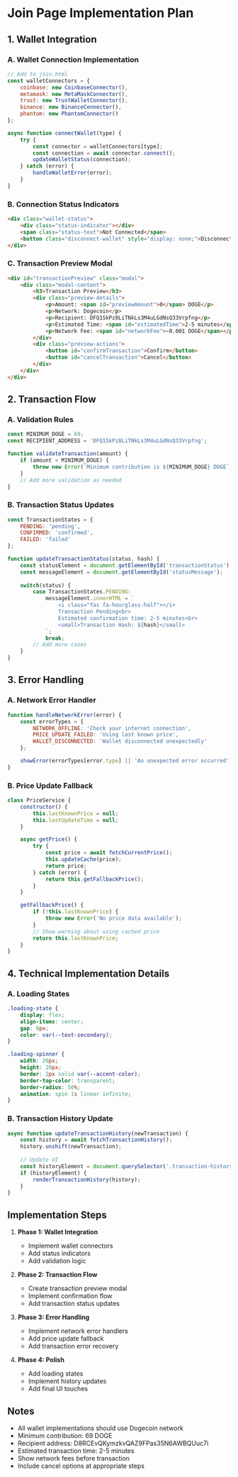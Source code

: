 # Join Page Implementation Plan

## 1. Wallet Integration

### A. Wallet Connection Implementation
```javascript
// Add to join.html
const walletConnectors = {
    coinbase: new CoinbaseConnector(),
    metamask: new MetaMaskConnector(),
    trust: new TrustWalletConnector(),
    binance: new BinanceConnector(),
    phantom: new PhantomConnector()
};

async function connectWallet(type) {
    try {
        const connector = walletConnectors[type];
        const connection = await connector.connect();
        updateWalletStatus(connection);
    } catch (error) {
        handleWalletError(error);
    }
}
```

### B. Connection Status Indicators
```html
<div class="wallet-status">
    <div class="status-indicator"></div>
    <span class="status-text">Not Connected</span>
    <button class="disconnect-wallet" style="display: none;">Disconnect</button>
</div>
```

### C. Transaction Preview Modal
```html
<div id="transactionPreview" class="modal">
    <div class="modal-content">
        <h3>Transaction Preview</h3>
        <div class="preview-details">
            <p>Amount: <span id="previewAmount">0</span> DOGE</p>
            <p>Network: Dogecoin</p>
            <p>Recipient: DFQ1SkPz8LiTNkLs3M4uLGdNsQ33Vrpfng</p>
            <p>Estimated Time: <span id="estimatedTime">2-5 minutes</span></p>
            <p>Network Fee: <span id="networkFee">~0.001 DOGE</span></p>
        </div>
        <div class="preview-actions">
            <button id="confirmTransaction">Confirm</button>
            <button id="cancelTransaction">Cancel</button>
        </div>
    </div>
</div>
```

## 2. Transaction Flow

### A. Validation Rules
```javascript
const MINIMUM_DOGE = 69;
const RECIPIENT_ADDRESS = 'DFQ1SkPz8LiTNkLs3M4uLGdNsQ33Vrpfng';

function validateTransaction(amount) {
    if (amount < MINIMUM_DOGE) {
        throw new Error(`Minimum contribution is ${MINIMUM_DOGE} DOGE`);
    }
    // Add more validation as needed
}
```

### B. Transaction Status Updates
```javascript
const TransactionStates = {
    PENDING: 'pending',
    CONFIRMED: 'confirmed',
    FAILED: 'failed'
};

function updateTransactionStatus(status, hash) {
    const statusElement = document.getElementById('transactionStatus');
    const messageElement = document.getElementById('statusMessage');
    
    switch(status) {
        case TransactionStates.PENDING:
            messageElement.innerHTML = `
                <i class="fas fa-hourglass-half"></i>
                Transaction Pending<br>
                Estimated confirmation time: 2-5 minutes<br>
                <small>Transaction Hash: ${hash}</small>
            `;
            break;
        // Add more cases
    }
}
```

## 3. Error Handling

### A. Network Error Handler
```javascript
function handleNetworkError(error) {
    const errorTypes = {
        NETWORK_OFFLINE: 'Check your internet connection',
        PRICE_UPDATE_FAILED: 'Using last known price',
        WALLET_DISCONNECTED: 'Wallet disconnected unexpectedly'
    };

    showError(errorTypes[error.type] || 'An unexpected error occurred');
}
```

### B. Price Update Fallback
```javascript
class PriceService {
    constructor() {
        this.lastKnownPrice = null;
        this.lastUpdateTime = null;
    }

    async getPrice() {
        try {
            const price = await fetchCurrentPrice();
            this.updateCache(price);
            return price;
        } catch (error) {
            return this.getFallbackPrice();
        }
    }

    getFallbackPrice() {
        if (!this.lastKnownPrice) {
            throw new Error('No price data available');
        }
        // Show warning about using cached price
        return this.lastKnownPrice;
    }
}
```

## 4. Technical Implementation Details

### A. Loading States
```css
.loading-state {
    display: flex;
    align-items: center;
    gap: 8px;
    color: var(--text-secondary);
}

.loading-spinner {
    width: 20px;
    height: 20px;
    border: 2px solid var(--accent-color);
    border-top-color: transparent;
    border-radius: 50%;
    animation: spin 1s linear infinite;
}
```

### B. Transaction History Update
```javascript
async function updateTransactionHistory(newTransaction) {
    const history = await fetchTransactionHistory();
    history.unshift(newTransaction);
    
    // Update UI
    const historyElement = document.querySelector('.transaction-history');
    if (historyElement) {
        renderTransactionHistory(history);
    }
}
```

## Implementation Steps

1. **Phase 1: Wallet Integration**
   - Implement wallet connectors
   - Add status indicators
   - Add validation logic

2. **Phase 2: Transaction Flow**
   - Create transaction preview modal
   - Implement confirmation flow
   - Add transaction status updates

3. **Phase 3: Error Handling**
   - Implement network error handlers
   - Add price update fallback
   - Add transaction error recovery

4. **Phase 4: Polish**
   - Add loading states
   - Implement history updates
   - Add final UI touches

## Notes
- All wallet implementations should use Dogecoin network
- Minimum contribution: 69 DOGE
- Recipient address: D8RCEvQKymzkvQAZ9FPas35N6AWBQUuc7i
- Estimated transaction time: 2-5 minutes
- Show network fees before transaction
- Include cancel options at appropriate steps
